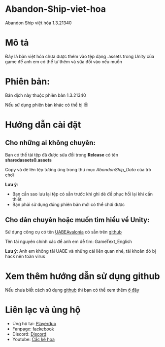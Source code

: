# Abandon-Ship-viet-hoa
Abandon Ship việt hóa 1.3.21340

# Mô tả

Đây là bản việt hóa chưa được thêm vào tệp dạng .assets trong Unity của game để anh em có thể tự thêm và sửa đổi vào nếu muốn

# Phiên bản:
Bản dịch này thuộc phiên bản 1.3.21340

Nếu sử dụng phiên bản khác có thể bị lỗi

# Hướng dẫn cài đặt

## Cho những ai không chuyên:
Bạn có thể tải tệp đã được sửa đổi trong **Release** có tên **sharedassets0.assets**

Copy và dè lên tệp tương ứng trong thư mục *AbandonShip_Data* của trò chơi

**Lưu ý**:

- Bạn cần sao lưu lại tệp có sẵn trước khi ghi dè để phục hồi lại khi cần thiết
- Bạn phải sử dụng đúng phiên bản mới có thể chơi được

## Cho dân chuyên hoặc muốn tìm hiểu về Unity:

Sử dụng công cụ có tên [UABEAvalonia](https://github.com/nesrak1/UABEA/releases)  có sẵn trên [github](https://github.com)

Tên tài nguyên chính xác để anh em dễ tìm: GameText_English

**Lưu ý**: Anh em không tải UABE và những cái liên quan nhé, tài khoản đó bị hack nên toàn virus

# Xem thêm hướng dẫn sử dụng github

Nếu chưa biết cách sử dụng [github](https://github.com) thì bạn có thể xem thêm [ở đây](https://github.com/cackehoa/cackehoa/blob/main/huongdan/HUONG-DAN.md)

# Liên lạc và ủng hộ
- Ủng hộ tại: [Playerduo](https://playerduo.net/cackehoa)
- Fanpage: [fackebook](https://www.facebook.com/cackehoa)
- Discord: [Discord](https://discord.gg/Z5C98FG)
- Youtube: [Cắc kè hoa](https://www.youtube.com/c/Cắckèhoa)

